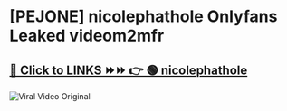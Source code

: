 
 # [PEJONE] nicolephathole Onlyfans Leaked videom2mfr

## <h2><a href="https://clipsfans.com/nicolephathole&ref=git">🔗 Click to LINKS ⏩⏩ 👉 🟢 nicolephathole </a></h2>

<a href="https://clipsfans.com/nicolephathole&ref=git" rel="nofollow" data-target="animated-image.originalLink"><img src="https://i.ibb.co.com/xMMVF88/686577567.gif" alt="Viral Video Original" style="max-width: 100%; display: inline-block;" data-target="animated-image.originalImage"></a>

